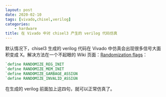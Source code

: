 ```yaml
---
layout: post
date: 2020-02-10
tags: [vivado,chisel,verilog]
categories:
    - hardware
title: 在 Vivado 中对 chisel3 产生的 verilog 代码仿真
---
```


默认情况下，chisel3 生成的 verilog 代码在 Vivado 中仿真会出现很多信号大面积变成 X。解决方法在一个不起眼的 Wiki 页面：[Randomization flags](https://github.com/freechipsproject/chisel3/wiki/Randomization-flags)：

```verilog
`define RANDOMIZE_REG_INIT
`define RANDOMIZE_MEM_INIT
`define RANDOMIZE_GARBAGE_ASSIGN
`define RANDOMIZE_INVALID_ASSIGN
```

在生成的 verilog 前面加上这四句，就可以正常仿真了。